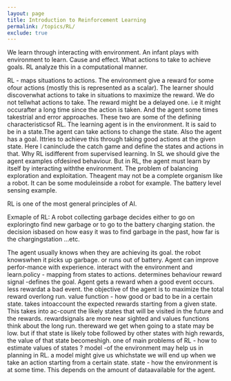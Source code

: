 ```yaml
---
layout: page
title: Introduction to Reinforcement Learning
permalink: /topics/RL/
exclude: true
---
```


We learn through interacting with environment. An infant plays with environment to learn. Cause and effect. What actions to take to achieve goals. RL analyze this in a computational manner.

RL - maps situations to actions.  The environment give a reward for some ofour actions (mostly this is represented as a scalar).  The learner should discoverwhat  actions  to  take  in  situations  to  maximize  the  reward.   We  do  not  tellwhat actions to take.  The reward might be a delayed one.  i.e it might occurafter  a  long  time  since  the  action  is  taken.   And  the  agent  some  times  takestrial and error approaches.  These two are some of the defining characteristicsof  RL.  The  learning  agent  is  in  the  environment.   It  is  said  to  be  in  a  state.The agent can take actions to change the state.  Also the agent has a goal.  Ittries to achieve this through taking good actions at the given state.  Here I caninclude the catch game and define the states and actions in that.  Why RL isdifferent from supervised learning.  In SL we should give the agent examples ofdesired behaviour.  But in RL, the agent must learn by itself by interacting withthe environment.  The problem of balancing exploration and exploitation.  Theagent  may  not  be  a  complete  organism  like  a  robot.   It  can  be  some  moduleinside a robot for example.  The battery level sensing example.

RL is one of the most general principles of AI.

Exmaple of RL: A robot collecting garbage decides either to go on exploringto find new garbage or to go to the battery charging station.  the decision isbased on how easy it was to find garbage in the past, how far is the chargingstation ...etc.

The agent usually knows when they are achieving its goal.  the robot knowswhen it picks up garbage.  or runs out of battery.  Agent can improve perfor-mance with experience.  interact with the environment and learn.policy - mapping from states to actions.  determines behaviour reward signal -defines the goal.  Agent gets a reward when a good event occurs.  less rewardat a bad event.  the objective of the agent is to maximize the total reward overlong run.  value function - how good or bad to be in a certain state.  takes intoaccount the expected rewards starting from a given state.  This takes into ac-count the likely states that will be visited in the future and the rewards.  rewardsignals are more near sighted and values functions think about the long run.  thereward we get when going to a state may be low.  but if that state is likely tobe followed by other states with high rewards, the value of that state becomeshigh.  one of main problems of RL - how to estimate values of states ?  model -of the environment may help us in planning in RL. a model might give us whichstate we will end up when we take an action starting from a certain state. state - how the environment is at some time.  This depends on the amount of dataavailable for the agent.






